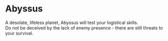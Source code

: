 # Abyssus
A desolate, lifeless planet, Abyssus will test your logistical skills.<br>Do not be deceived by the lack of enemy presence - there are still threats to your survival.
